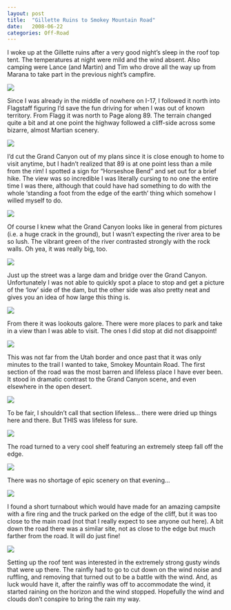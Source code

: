 ```yaml
---
layout: post
title:  "Gillette Ruins to Smokey Mountain Road"
date:   2008-06-22
categories: Off-Road
---
```


I woke up at the Gillette ruins after a very good night’s sleep in the roof top tent. The temperatures at night were mild and the wind absent. Also camping were Lance (and Martin) and Tim who drove all the way up from Marana to take part in the previous night’s campfire. 

![](/assets/img/2008-06-22-cde-03/DSC_0079.jpg)

Since I was already in the middle of nowhere on I-17, I followed it north into Flagstaff figuring I’d save the fun driving for when I was out of known territory. From Flagg it was north to Page along 89. The terrain changed quite a bit and at one point the highway followed a cliff-side across some bizarre, almost Martian scenery. 

![](/assets/img/2008-06-22-cde-03/DSC_0095.jpg)

I’d cut the Grand Canyon out of my plans since it is close enough to home to visit anytime, but I hadn’t realized that 89 is at one point less than a mile from the rim! I spotted a sign for “Horseshoe Bend” and set out for a brief hike. The view was so incredible I was literally cursing to no one the entire time I was there, although that could have had something to do with the whole ‘standing a foot from the edge of the earth’ thing which somehow I willed myself to do.

![](/assets/img/2008-06-22-cde-03/DSC_0101.jpg)

Of course I knew what the Grand Canyon looks like in general from pictures (i.e. a huge crack in the ground), but I wasn’t expecting the river area to be so lush. The vibrant green of the river contrasted strongly with the rock walls. Oh yea, it was really big, too.

![](/assets/img/2008-06-22-cde-03/DSC_0107.jpg)

Just up the street was a large dam and bridge over the Grand Canyon. Unfortunately I was not able to quickly spot a place to stop and get a picture of the ‘low’ side of the dam, but the other side was also pretty neat and gives you an idea of how large this thing is.

![](/assets/img/2008-06-22-cde-03/DSC_0126.jpg)

From there it was lookouts galore. There were more places to park and take in a view than I was able to visit. The ones I did stop at did not disappoint!

![](/assets/img/2008-06-22-cde-03/DSC_0134.jpg)

This was not far from the Utah border and once past that it was only minutes to the trail I wanted to take, Smokey Mountain Road. The first section of the road was the most barren and lifeless place I have ever been. It stood in dramatic contrast to the Grand Canyon scene, and even elsewhere in the open desert.

![](/assets/img/2008-06-22-cde-03/DSC_0153.jpg)

To be fair, I shouldn’t call that section lifeless… there were dried up things here and there. But THIS was lifeless for sure.

![](/assets/img/2008-06-22-cde-03/DSC_0155.jpg)

The road turned to a very cool shelf featuring an extremely steep fall off the edge.

![](/assets/img/2008-06-22-cde-03/DSC_0161.jpg)

There was no shortage of epic scenery on that evening…

![](/assets/img/2008-06-22-cde-03/DSC_0168.jpg)

I found a short turnabout which would have made for an amazing campsite with a fire ring and the truck parked on the edge of the cliff, but it was too close to the main road (not that I really expect to see anyone out here). A bit down the road there was a similar site, not as close to the edge but much farther from the road. It will do just fine!

![](/assets/img/2008-06-22-cde-03/DSC_0181.jpg)

Setting up the roof tent was interested in the extremely strong gusty winds that were up there. The rainfly had to go to cut down on the wind noise and ruffling, and removing that turned out to be a battle with the wind. And, as luck would have it, after the rainfly was off to accommodate the wind, it started raining on the horizon and the wind stopped. Hopefully the wind and clouds don’t conspire to bring the rain my way.